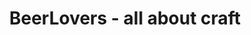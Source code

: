 ---
title: "BeerLovers - all about craft"
url: /wien/beerlovers-all-about-craft/
shop: Spirituosen
---